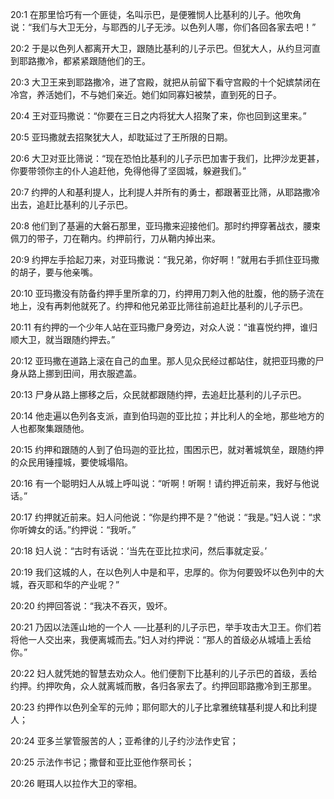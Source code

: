 <a id="1"></a>20:1  在那里恰巧有一个匪徒，名叫示巴，是便雅悯人比基利的儿子。他吹角说：“我们与大卫无分，与耶西的儿子无涉。以色列人哪，你们各回各家去吧！”  

<a id="2"></a>20:2  于是以色列人都离开大卫，跟随比基利的儿子示巴。但犹大人，从约旦河直到耶路撒冷，都紧紧跟随他们的王。  

<a id="3"></a>20:3  大卫王来到耶路撒冷，进了宫殿，就把从前留下看守宫殿的十个妃嫔禁闭在冷宫，养活她们，不与她们亲近。她们如同寡妇被禁，直到死的日子。  

<a id="4"></a>20:4  王对亚玛撒说：“你要在三日之内将犹大人招聚了来，你也回到这里来。”  

<a id="5"></a>20:5  亚玛撒就去招聚犹大人，却耽延过了王所限的日期。  

<a id="6"></a>20:6  大卫对亚比筛说：“现在恐怕比基利的儿子示巴加害于我们，比押沙龙更甚，你要带领你主的仆人追赶他，免得他得了坚固城，躲避我们。”  

<a id="7"></a>20:7  约押的人和基利提人，比利提人并所有的勇士，都跟著亚比筛，从耶路撒冷出去，追赶比基利的儿子示巴。  

<a id="8"></a>20:8  他们到了基遍的大磐石那里，亚玛撒来迎接他们。那时约押穿著战衣，腰束佩刀的带子，刀在鞘内。约押前行，刀从鞘内掉出来。  

<a id="9"></a>20:9  约押左手拾起刀来，对亚玛撒说：“我兄弟，你好啊！”就用右手抓住亚玛撒的胡子，要与他亲嘴。  

<a id="10"></a>20:10  亚玛撒没有防备约押手里所拿的刀，约押用刀刺入他的肚腹，他的肠子流在地上，没有再刺他就死了。约押和他兄弟亚比筛往前追赶比基利的儿子示巴。  

<a id="11"></a>20:11  有约押的一个少年人站在亚玛撒尸身旁边，对众人说：“谁喜悦约押，谁归顺大卫，就当跟随约押去。”  

<a id="12"></a>20:12  亚玛撒在道路上滚在自己的血里。那人见众民经过都站住，就把亚玛撒的尸身从路上挪到田间，用衣服遮盖。  

<a id="13"></a>20:13  尸身从路上挪移之后，众民就都跟随约押，去追赶比基利的儿子示巴。  

<a id="14"></a>20:14  他走遍以色列各支派，直到伯玛迦的亚比拉；并比利人的全地，那些地方的人也都聚集跟随他。  

<a id="15"></a>20:15  约押和跟随的人到了伯玛迦的亚比拉，围困示巴，就对著城筑垒，跟随约押的众民用锤撞城，要使城塌陷。  

<a id="16"></a>20:16  有一个聪明妇人从城上呼叫说：“听啊！听啊！请约押近前来，我好与他说话。”  

<a id="17"></a>20:17  约押就近前来。妇人问他说：“你是约押不是？”他说：“我是。”妇人说：“求你听婢女的话。”约押说：“我听。”  

<a id="18"></a>20:18  妇人说：“古时有话说：‘当先在亚比拉求问，然后事就定妥。’  

<a id="19"></a>20:19  我们这城的人，在以色列人中是和平，忠厚的。你为何要毁坏以色列中的大城，吞灭耶和华的产业呢？”  

<a id="20"></a>20:20  约押回答说：“我决不吞灭，毁坏。  

<a id="21"></a>20:21  乃因以法莲山地的一个人 ──比基利的儿子示巴，举手攻击大卫王。你们若将他一人交出来，我便离城而去。”妇人对约押说：“那人的首级必从城墙上丢给你。”  

<a id="22"></a>20:22  妇人就凭她的智慧去劝众人。他们便割下比基利的儿子示巴的首级，丢给约押。约押吹角，众人就离城而散，各归各家去了。约押回耶路撒冷到王那里。  

<a id="23"></a>20:23  约押作以色列全军的元帅；耶何耶大的儿子比拿雅统辖基利提人和比利提人；  

<a id="24"></a>20:24  亚多兰掌管服苦的人；亚希律的儿子约沙法作史官；  

<a id="25"></a>20:25  示法作书记；撒督和亚比亚他作祭司长；  

<a id="26"></a>20:26  睚珥人以拉作大卫的宰相。  
